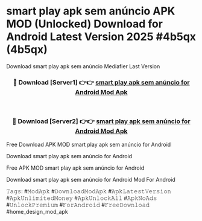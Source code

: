 # smart play apk sem anúncio APK MOD (Unlocked) Download for Android Latest Version 2025 #4b5qx (4b5qx)
Download smart play apk sem anúncio Mediafier Last Version

<div align="center">
<h3>🔴 Download [Server1] 👉👉 <a href="https://app.mediaupload.pro?title=smart_play_apk_sem_anúncio&ref=24F">smart play apk sem anúncio for Android Mod Apk</a></h3><br>

<h3>🔴 Download [Server2] 👉👉 <a href="https://app.mediaupload.pro?title=smart_play_apk_sem_anúncio&ref=24F">smart play apk sem anúncio for Android Mod Apk</a></h3>
</div>


Free Download APK MOD smart play apk sem anúncio for Android

Download smart play apk sem anúncio for Android 

Free APK MOD smart play apk sem anúncio for Android 

Download smart play apk sem anúncio for Android Mod For Android

𝚃𝚊𝚐𝚜: #𝙼𝚘𝚍𝙰𝚙𝚔 #𝙳𝚘𝚠𝚗𝚕𝚘𝚊𝚍𝙼𝚘𝚍𝙰𝚙𝚔 #𝙰𝚙𝚔𝙻𝚊𝚝𝚎𝚜𝚝𝚅𝚎𝚛𝚜𝚒𝚘𝚗 #𝙰𝚙𝚔𝚄𝚗𝚕𝚒𝚖𝚒𝚝𝚎𝚍𝙼𝚘𝚗𝚎𝚢 #𝙰𝚙𝚔𝚄𝚗𝚕𝚘𝚌𝚔𝙰𝚕𝚕 #𝙰𝚙𝚔𝙽𝚘𝙰𝚍𝚜 #𝚄𝚗𝚕𝚘𝚌𝚔𝙿𝚛𝚎𝚖𝚒𝚞𝚖 #𝙵𝚘𝚛𝙰𝚗𝚍𝚛𝚘𝚒𝚍 #𝙵𝚛𝚎𝚎𝙳𝚘𝚠𝚗𝚕𝚘𝚊𝚍 #home_design_mod_apk